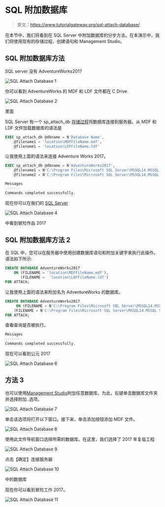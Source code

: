 # SQL 附加数据库

> 原文：<https://www.tutorialgateway.org/sql-attach-database/>

在本节中，我们将看到在 SQL Server 中附加数据库的分步方法。在本演示中，我们将使用现有的存储过程、创建语句和 Management Studio。

## SQL 附加数据库方法

SQL server 没有 AdventureWorks2017

![SQL Attach Database 1](img/ca9e2c34a8a7eb2967cbeb6661bb5cee.png)

你可以看到 AdventureWorks 的 MDF 和 LDF 文件都在 C Drive

![SQL Attach Database 2](img/e529163dd4cd8f315e80695c087ab9f6.png)

里面

SQL Server 有一个 sp_attach_db [存储过程](https://www.tutorialgateway.org/stored-procedures-in-sql/)将数据库连接到服务器。从 MDF 和 LDF 文件加载数据库的语法是

```sql
EXEC sp_attach_db @dbname = N'Database Name',
	@filename1 = 'location\MDFFileName.mdf',
	@filename1 = 'location\LDFFileName.ldf'
```

让我使用上面的语法来连接 Adventure Works 2017。

```sql
EXEC sp_attach_db @dbname = N'AdventureWorks2017',
	@filename1 = N'C:\Program Files\Microsoft SQL Server\MSSQL14.MSSQL Server\MSSQL\DATA\AdventureWorks2017.mdf',
	@filename2 = N'C:\Program Files\Microsoft SQL Server\MSSQL14.MSSQL Server\MSSQL\DATA\AdventureWorks2017_log.ldf'
```

```sql
Messages
-------
Commands completed successfully.
```

现在你可以在我们的 [SQL Server](https://www.tutorialgateway.org/sql/)

![SQL Attach Database 4](img/55e72efae98088b28176f3b1bf28981c.png)

中看到冒险作品 2017

## SQL 附加数据库方法 2

在 SQL 中，您可以在服务器中使用创建数据库语句和附加关键字来执行此操作。语法如下所示:

```sql
CREATE DATABASE AdventureWorks2017
	ON (FILENAME = 'location\MDFFileName.mdf'),
	   (FILENAME =  'location\LDFFileName.ldf')
FOR ATTACH;
```

让我使用上面的语法来附加名为 AdventureWorks 的数据库。

```sql
CREATE DATABASE AdventureWorks2017
     ON (FILENAME = N'C:\Program Files\Microsoft SQL Server\MSSQL14.MSSQL Server\MSSQL\DATA\AdventureWorks2017.mdf'),
	(FILENAME = N'C:\Program Files\Microsoft SQL Server\MSSQL14.MSSQL Server\MSSQL\DATA\AdventureWorks2017_log.ldf')
FOR ATTACH;
```

查看查询是否被执行。

```sql
Messages
-------
Commands completed successfully.
```

现在可以看到公元 2017

![SQL Attach Database 6](img/f78d080c02e727ff691bb7d854fb7f67.png)

## 方法 3

也可以使用[Management Studio](https://www.tutorialgateway.org/sql-server-management-studio/)附加任意数据库。为此，右键单击数据库文件夹并选择附加..选项。

![SQL Attach Database 7](img/ac62d628e0a29d1bafd1a51273f51bec.png)

单击该选项将打开以下窗口。接下来，单击添加按钮添加 MDF 文件。

![SQL Attach Database 8](img/b28d414c84c32d52c8f490d72d1b2b5c.png)

使用此文件导航窗口选择所需的数据库。在这里，我们选择了 2017 年复临工程

![SQL Attach Database 9](img/83f1ba6f88be7bf03dcb9e7acd46816d.png)

点击【确定】连接服务器

![SQL Attach Database 10](img/859b3a81b0705ce4dcf90666e3c12977.png)

中的数据库

现在你可以看到冒险工作 2017。

![SQL Attach Database 11](img/08fbbe3f4d95eb29bd1d6c2b0a4eabc1.png)